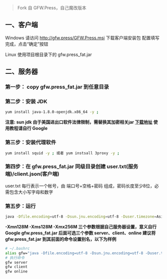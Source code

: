 > Fork 自 GFW.Press，自己魔改版本


## 一、客户端

Windows 请访问 http://gfw.press/GFW.Press.msi 下载客户端安装包 配置填写完成，点击“确定”按钮

Linux 使用项目根目录下的 gfw.press_fat.jar


## 二、服务器

### 第一步： copy gfw.press_fat.jar 到任意目录

### 第二步：安装 JDK

``` sh
yum install java-1.8.0-openjdk.x86_64 -y ;
```

**注意: sun jdk 由于美国进出口软件法律限制，需替换其加密相关jar [下载地址](http://www.oracle.com/technetwork/java/javase/downloads/jce8-download-2133166.html)
使用教程请自行 Google**

### 第三步：安装代理软件

``` sh
yum install squid -y ; 或者 yum instsall 3proxy -y ;
``` 

### 第四步：在 gfw.press_fat.jar 同级目录创建 user.txt(服务端)/client.json(客户端)

user.txt 每行表示一个帐号，由 端口号+空格+密码 组成，密码长度至少8位，必需包含大小写字母和数字

### 第五步：运行

``` sh
java -Dfile.encoding=utf-8 -Dsun.jnu.encoding=utf-8 -Duser.timezone=Asia/Shanghai -Xmn128M -Xms128M -Xmx256M -jar gfw.press_fat.jar [server/client/online]
```

**-Xmn128M -Xms128M -Xmx256M 三个参数根据自己服务器设置，意义自行 Google
gfw.press_fat.jar 后面可选三个参数 server、client、online
建议将 gfw.press_fat.jar 到其前面的命令设置别名，以下为样例**

``` sh
# ~/.bashrc
alias gfw="java -Dfile.encoding=utf-8 -Dsun.jnu.encoding=utf-8 -Duser.timezone=Asia/Shanghai -Xmn128M -Xms128M -Xmx256M -jar gfw.press_fat.jar"
# 执行命令
gfw server
gfw client
gfw online
```


